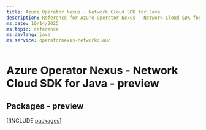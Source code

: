 ```yaml
---
title: Azure Operator Nexus - Network Cloud SDK for Java
description: Reference for Azure Operator Nexus - Network Cloud SDK for Java
ms.date: 10/14/2025
ms.topic: reference
ms.devlang: java
ms.service: operatornexus-networkcloud
---
```

# Azure Operator Nexus - Network Cloud SDK for Java - preview
## Packages - preview
[!INCLUDE [packages](operator-nexus---network-cloud-index.md)]